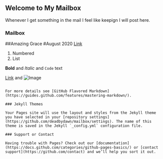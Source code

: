 ## Welcome to My Mailbox

Whenever I get something in the mail I feel like keepign I will post here.

### Mailbox

##Amazing Grace
#August 2020
[Link](https://github.com/deadbydawn/mailbox/blob/gh-pages/Amazing_Grace(Aug2020).pdf)



1. Numbered
2. List

**Bold** and _Italic_ and `Code` text

[Link](url) and ![Image](src)
```

For more details see [GitHub Flavored Markdown](https://guides.github.com/features/mastering-markdown/).

### Jekyll Themes

Your Pages site will use the layout and styles from the Jekyll theme you have selected in your [repository settings](https://github.com/deadbydawn/mailbox/settings). The name of this theme is saved in the Jekyll `_config.yml` configuration file.

### Support or Contact

Having trouble with Pages? Check out our [documentation](https://docs.github.com/categories/github-pages-basics/) or [contact support](https://github.com/contact) and we’ll help you sort it out.
